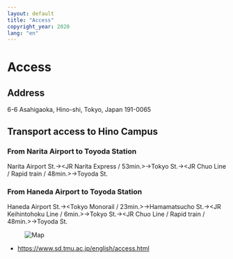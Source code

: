 ```yaml
---
layout: default
title: "Access"
copyright_year: 2020
lang: "en"
---
```


<h1 class="nav7">Access</h1>
<section>
  <h2 class="mt0">Address</h2>
  <p>6-6 Asahigaoka, Hino-shi, Tokyo, Japan 191-0065</p>
</section>
<section>
  <h2>Transport access to Hino Campus</h2>
  <h3 class="mt0">From Narita Airport to Toyoda Station</h3>
  <p>Narita Airport St.→&lt;JR Narita Express / 53min.&gt;→Tokyo St.→&lt;JR Chuo Line / Rapid train / 48min.&gt;→Toyoda St.</p>
  <h3>From Haneda Airport to Toyoda Station</h3>
  <p>Haneda Airport St.→&lt;Tokyo Monorail / 23min.&gt;→Hamamatsucho St.→&lt;JR Keihintohoku Line / 6min.&gt;→Tokyo St.→&lt;JR Chuo Line / Rapid train / 48min.&gt;→Toyoda St.</p>
  <figure class="center w60"><img src="{{ site.baseurl }}/image/map.en.png" alt="Map"></figure>
  <ul>
    <li><a href="https://www.sd.tmu.ac.jp/english/access.html" target="_blank" rel="noopener">https://www.sd.tmu.ac.jp/english/access.html</a></li>
  </ul>
</section>

